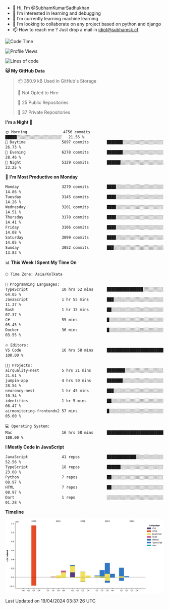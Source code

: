 - 👋 Hi, I’m @SubhamKumarSadhukhan
- 👀 I’m interested in learning and debugging
- 🌱 I’m currently learning machine learning
- 💞️ I’m looking to collaborate on any project based on python and django
- 📫 How to reach me ?
      Just drop a mail in idiot@subhamsk.cf

<!---
SubhamKumarSadhukhan/SubhamKumarSadhukhan is a ✨ special ✨ repository because its `README.md` (this file) appears on your GitHub profile.
You can click the Preview link to take a look at your changes.
--->


<!--START_SECTION:waka-->
![Code Time](http://img.shields.io/badge/Code%20Time-2%2C131%20hrs%2027%20mins-blue)

![Profile Views](http://img.shields.io/badge/Profile%20Views-0-blue)

![Lines of code](https://img.shields.io/badge/From%20Hello%20World%20I%27ve%20Written-2.6%20million%20lines%20of%20code-blue)

**🐱 My GitHub Data** 

> 📦 350.9 kB Used in GitHub's Storage 
 > 
> 🚫 Not Opted to Hire
 > 
> 📜 25 Public Repositories 
 > 
> 🔑 37 Private Repositories 
 > 
**I'm a Night 🦉** 

```text
🌞 Morning                4756 commits        █████░░░░░░░░░░░░░░░░░░░░   21.56 % 
🌆 Daytime                5897 commits        ███████░░░░░░░░░░░░░░░░░░   26.73 % 
🌃 Evening                6278 commits        ███████░░░░░░░░░░░░░░░░░░   28.46 % 
🌙 Night                  5129 commits        ██████░░░░░░░░░░░░░░░░░░░   23.25 % 
```
📅 **I'm Most Productive on Monday** 

```text
Monday                   3279 commits        ████░░░░░░░░░░░░░░░░░░░░░   14.86 % 
Tuesday                  3145 commits        ████░░░░░░░░░░░░░░░░░░░░░   14.26 % 
Wednesday                3201 commits        ████░░░░░░░░░░░░░░░░░░░░░   14.51 % 
Thursday                 3178 commits        ████░░░░░░░░░░░░░░░░░░░░░   14.41 % 
Friday                   3106 commits        ████░░░░░░░░░░░░░░░░░░░░░   14.08 % 
Saturday                 3099 commits        ████░░░░░░░░░░░░░░░░░░░░░   14.05 % 
Sunday                   3052 commits        ███░░░░░░░░░░░░░░░░░░░░░░   13.83 % 
```


📊 **This Week I Spent My Time On** 

```text
🕑︎ Time Zone: Asia/Kolkata

💬 Programming Languages: 
TypeScript               10 hrs 52 mins      ████████████████░░░░░░░░░   64.05 % 
JavaScript               1 hr 55 mins        ███░░░░░░░░░░░░░░░░░░░░░░   11.37 % 
Bash                     1 hr 15 mins        ██░░░░░░░░░░░░░░░░░░░░░░░   07.37 % 
C#                       55 mins             █░░░░░░░░░░░░░░░░░░░░░░░░   05.45 % 
Docker                   36 mins             █░░░░░░░░░░░░░░░░░░░░░░░░   03.55 % 

🔥 Editors: 
VS Code                  16 hrs 58 mins      █████████████████████████   100.00 % 

🐱‍💻 Projects: 
airquality-nest          5 hrs 21 mins       ████████░░░░░░░░░░░░░░░░░   31.61 % 
jumpin-app               4 hrs 50 mins       ███████░░░░░░░░░░░░░░░░░░   28.54 % 
neuroncy-nest            1 hr 45 mins        ███░░░░░░░░░░░░░░░░░░░░░░   10.34 % 
identities               1 hr 5 mins         ██░░░░░░░░░░░░░░░░░░░░░░░   06.47 % 
airmonitoring-frontendv2 57 mins             █░░░░░░░░░░░░░░░░░░░░░░░░   05.60 % 

💻 Operating System: 
Mac                      16 hrs 58 mins      █████████████████████████   100.00 % 
```

**I Mostly Code in JavaScript** 

```text
JavaScript               41 repos            █████████████░░░░░░░░░░░░   52.56 % 
TypeScript               18 repos            ██████░░░░░░░░░░░░░░░░░░░   23.08 % 
Python                   7 repos             ██░░░░░░░░░░░░░░░░░░░░░░░   08.97 % 
HTML                     7 repos             ██░░░░░░░░░░░░░░░░░░░░░░░   08.97 % 
Dart                     1 repo              ░░░░░░░░░░░░░░░░░░░░░░░░░   01.28 % 
```



**Timeline**

![Lines of Code chart](https://raw.githubusercontent.com/SubhamKumarSadhukhan/SubhamKumarSadhukhan/main/assets/bar_graph.png)


 Last Updated on 19/04/2024 03:37:26 UTC
<!--END_SECTION:waka-->
